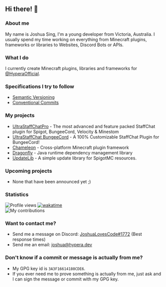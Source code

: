 ## Hi there! 👋

### About me
My name is Joshua Sing, I'm a young developer from Victoria, Australia.
I usually spend my time working on everything from Minecraft plugins, frameworks or libraries to Websites, Discord Bots or APIs.
<br>


### What I do
<!-- Honestly, no clue. -->
I currently create Minecraft plugins, libraries and frameworks for [@HyperaOfficial](https://github.com/HyperaOfficial/).
<br>

### Specifications I try to follow
 - [Semantic Versioning](https://semver.org)
 - [Conventional Commits](https://www.conventionalcommits.org/en/v1.0.0/)

### My projects
 - [UltraStaffChatPro](https://www.spigotmc.org/resources/80461/) - The most advanced and feature packed StaffChat plugin for Spigot, BungeeCord, Velocity & Minestom
 - [UltraStaffChat BungeeCord](www.spigotmc.org/resources/68956/) - A 100% Customizable StaffChat Plugin for BungeeCord!
 - [Chameleon](https://github.com/HyperaOfficial/Chameleon/) - Cross-platform Minecraft plugin framework
 - [Dragonfly](https://github.com/HyperaOfficial/Dragonfly/) - Java runtime dependency management library
 - [UpdateLib](https://github.com/HyperaOfficial/UpdateLib/) - A simple update library for SpigotMC resources. 

### Upcoming projects
 - None that have been announced yet ;)

### Statistics
![Profile views](https://komarev.com/ghpvc?username=joshuasing&color=2155CC&style=flat-square)
[![wakatime](https://wakatime.com/badge/user/796b9400-dd1e-4e14-89bf-58ba2490722f.svg)](https://wakatime.com/@796b9400-dd1e-4e14-89bf-58ba2490722f)  
![My contributions](https://github-readme-stats.vercel.app/api?username=joshuasing&count_private=true&show_icons=true&theme=dark)

### Want to contact me?
 - Send me a message on Discord: [JoshuaLovesCode#1772](https://discord.hypera.dev/) (Best response times)
 - Send me an email: [joshua@hypera.dev](mailto:joshua@hypera.dev)

### Don't know if a commit or message is actually from me?
 - My GPG key id is `3A3F16614180CDE6`.
 - If you ever need me to prove something is actually from me, just ask and I can sign the message or commit with my GPG key.
